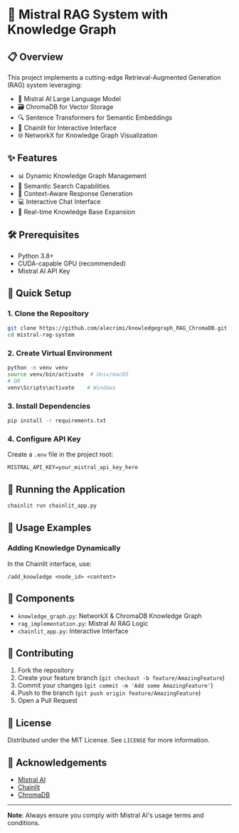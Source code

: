 # 🚀 Mistral RAG System with Knowledge Graph

## 📋 Overview

This project implements a cutting-edge Retrieval-Augmented Generation (RAG) system leveraging:

- 🤖 Mistral AI Large Language Model
- 🗃️ ChromaDB for Vector Storage
- 🔍 Sentence Transformers for Semantic Embeddings
- 💬 Chainlit for Interactive Interface
- 🌐 NetworkX for Knowledge Graph Visualization

## ✨ Features

- 📊 Dynamic Knowledge Graph Management
- 🔮 Semantic Search Capabilities
- 🧠 Context-Aware Response Generation
- 💻 Interactive Chat Interface
- 🌱 Real-time Knowledge Base Expansion

## 🛠️ Prerequisites

- Python 3.8+
- CUDA-capable GPU (recommended)
- Mistral AI API Key

## 🚀 Quick Setup

### 1. Clone the Repository
```bash
git clone https://github.com/alecrimi/knowledgegraph_RAG_ChromaDB.git
cd mistral-rag-system
```

### 2. Create Virtual Environment
```bash
python -m venv venv
source venv/bin/activate  # Unix/macOS
# OR
venv\Scripts\activate    # Windows
```

### 3. Install Dependencies
```bash
pip install -r requirements.txt
```

### 4. Configure API Key
Create a `.env` file in the project root:
```
MISTRAL_API_KEY=your_mistral_api_key_here
```

## 🏃 Running the Application
```bash
chainlit run chainlit_app.py
```

## 📝 Usage Examples

### Adding Knowledge Dynamically
In the Chainlit interface, use:
```
/add_knowledge <node_id> <content>
```

## 🔬 Components

- `knowledge_graph.py`: NetworkX & ChromaDB Knowledge Graph
- `rag_implementation.py`: Mistral AI RAG Logic
- `chainlit_app.py`: Interactive Interface

## 🤝 Contributing

1. Fork the repository
2. Create your feature branch (`git checkout -b feature/AmazingFeature`)
3. Commit your changes (`git commit -m 'Add some AmazingFeature'`)
4. Push to the branch (`git push origin feature/AmazingFeature`)
5. Open a Pull Request

## 📄 License

Distributed under the MIT License. See `LICENSE` for more information.

## 🌟 Acknowledgements

- [Mistral AI](https://mistral.ai)
- [Chainlit](https://chainlit.io)
- [ChromaDB](https://www.trychroma.com/)

---

**Note**: Always ensure you comply with Mistral AI's usage terms and conditions.
